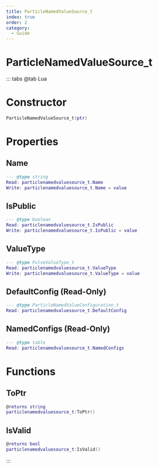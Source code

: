 ```yaml
---
title: ParticleNamedValueSource_t
index: true
order: 2
category:
  - Guide
---
```


# ParticleNamedValueSource_t

::: tabs
@tab Lua
# Constructor
```lua
ParticleNamedValueSource_t(ptr)
```
# Properties
## Name 
```lua
--- @type string
Read: particlenamedvaluesource_t.Name
Write: particlenamedvaluesource_t.Name = value
```
## IsPublic 
```lua
--- @type boolean
Read: particlenamedvaluesource_t.IsPublic
Write: particlenamedvaluesource_t.IsPublic = value
```
## ValueType 
```lua
--- @type PulseValueType_t
Read: particlenamedvaluesource_t.ValueType
Write: particlenamedvaluesource_t.ValueType = value
```
## DefaultConfig (Read-Only)
```lua
--- @type ParticleNamedValueConfiguration_t
Read: particlenamedvaluesource_t.DefaultConfig
```
## NamedConfigs (Read-Only)
```lua
--- @type table
Read: particlenamedvaluesource_t.NamedConfigs
```
# Functions
## ToPtr
```lua
@returns string
particlenamedvaluesource_t:ToPtr()
```
## IsValid
```lua
@returns bool
particlenamedvaluesource_t:IsValid()
```

:::
